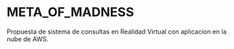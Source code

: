 # META_OF_MADNESS
Propuesta de sistema de consultas en Realidad Virtual con aplicacion en la nube de AWS.
